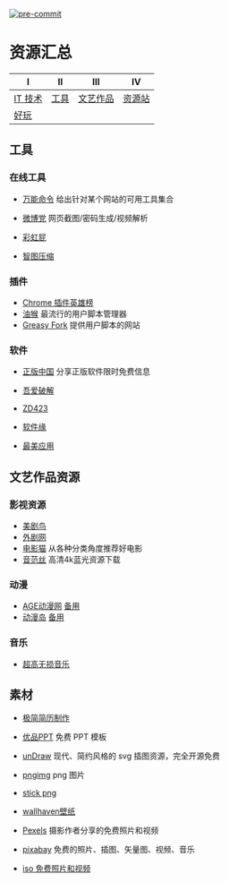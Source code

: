 [![pre-commit](https://img.shields.io/badge/pre--commit-enabled-brightgreen?logo=pre-commit&logoColor=white)](https://github.com/pre-commit/pre-commit)

资源汇总
======

Ⅰ                         | Ⅱ                         | Ⅲ                               | Ⅳ
--------------------------|---------------------------|---------------------------------|------------------------
[IT 技术](./it/README.md) | [工具](./tools/READMD.md) | [文艺作品](./article/README.md) | [资源站](./find/README.md)
[好玩](./gg/READMD.md)    |                           |                                 |

## 工具

### 在线工具

- [万能命令](https://wanneng.run/cn/) 给出针对某个网站的可用工具集合
- [微博党](http://weibodang.cn/) 网页截图/密码生成/视频解析

- [彩虹屁](https://chp.shadiao.app/)

- [智图压缩](https://zhitu.isux.us/)

### 插件

- [Chrome 插件英雄榜](https://zhaoolee.gitbooks.io/chrome/content/)
- [油猴](https://www.tampermonkey.net/) 最流行的用户脚本管理器
- [Greasy Fork](https://greasyfork.org/zh-CN) 提供用户脚本的网站

### 软件

- [正版中国](https://getitfree.cn/) 分享正版软件限时免费信息
- [吾爱破解](https://www.52pojie.cn/)
- [ZD423](https://www.zdfans.com/)
- [软件缘](https://www.appcgn.com/)

- [最美应用](http://zuimeia.com/)

## 文艺作品资源

### 影视资源

- [美剧鸟](http://www.meijuniao.com/)
- [外剧网](https://www.waijutv.com/)
- [电影猫](http://www.mvcat.com/) 从各种分类角度推荐好电影
- [音范丝](http://www.yinfans.me/) 高清4k蓝光资源下载

### 动漫

- [AGE动漫网](https://www.agefans.tv/) [备用](www.agefans.net)
- [动漫岛](http://www.dmd8.com/) [备用](http://dm55.cc/)

### 音乐

- [超高无损音乐](https://www.sq688.com/)


## 素材

- [极简简历制作](https://www.polebrief.com/index)
- [优品PPT](http://www.ypppt.com/) 免费 PPT 模板

- [unDraw](https://undraw.co/illustrations) 现代、简约风格的 svg 插图资源，完全开源免费
- [pngimg](http://pngimg.com/) png 图片
- [stick png](https://www.stickpng.com/)

- [wallhaven壁纸](https://wallhaven.cc/)

- [Pexels](https://www.pexels.com/zh-cn/) 摄影作者分享的免费照片和视频
- [pixabay](https://pixabay.com/) 免费的照片、插图、矢量图、视频、音乐
- [iso 免费照片和视频](https://isorepublic.com/)

